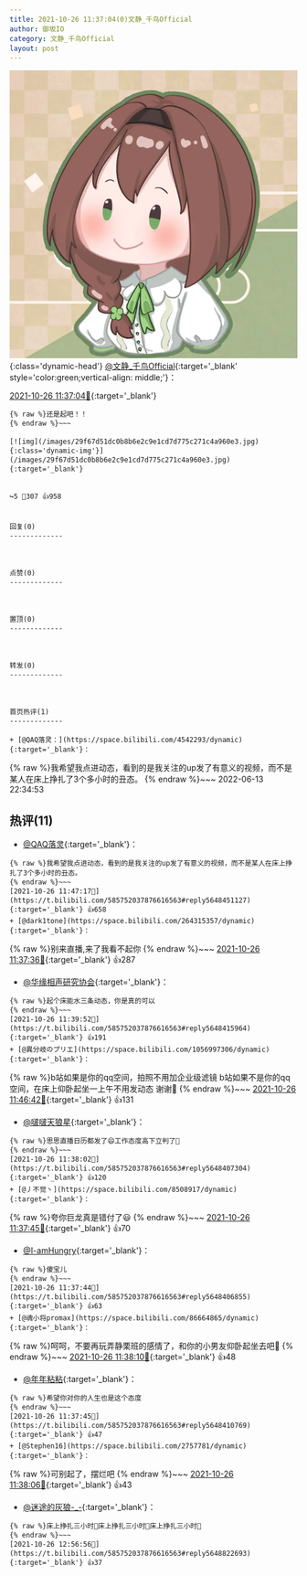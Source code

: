 ```yaml
---
title: 2021-10-26 11:37:04(0)文静_千鸟Official
author: 御坂IO
category: 文静_千鸟Official
layout: post
---
```


![img](/images/ac7482ed1b9a7f203dc68c0c4a77c488a27b108a.jpg){:class='dynamic-head'}
[@文静_千鸟Official](https://space.bilibili.com/667526012/dynamic){:target='_blank' style='color:green;vertical-align: middle;'}：

[2021-10-26 11:37:04🔗](https://t.bilibili.com/585752037876616563){:target='_blank'}

~~~
{% raw %}还是起吧！！
{% endraw %}~~~

[![img](/images/29f67d51dc0b8b6e2c9e1cd7d775c271c4a960e3.jpg){:class='dynamic-img'}](/images/29f67d51dc0b8b6e2c9e1cd7d775c271c4a960e3.jpg){:target='_blank'}


↪️5 💬307 👍958


回复(0)
-------------



点赞(0)
-------------



置顶(0)
-------------



转发(0)
-------------



首页热评(1)
-------------

+ [@QAQ落灵：](https://space.bilibili.com/4542293/dynamic){:target='_blank'}：
~~~
{% raw %}我希望我点进动态，看到的是我关注的up发了有意义的视频，而不是某人在床上挣扎了3个多小时的丑态。
{% endraw %}~~~
2022-06-13 22:34:53


热评(11)
-------------

+ [@QAQ落灵](https://space.bilibili.com/4542293/dynamic){:target='_blank'}：
~~~
{% raw %}我希望我点进动态，看到的是我关注的up发了有意义的视频，而不是某人在床上挣扎了3个多小时的丑态。
{% endraw %}~~~
[2021-10-26 11:47:17🔗](https://t.bilibili.com/585752037876616563#reply5648451127){:target='_blank'} 👍658
+ [@dark1tone](https://space.bilibili.com/264315357/dynamic){:target='_blank'}：
~~~
{% raw %}别来直播,来了我看不起你
{% endraw %}~~~
[2021-10-26 11:37:36🔗](https://t.bilibili.com/585752037876616563#reply5648410561){:target='_blank'} 👍287
+ [@华缘相声研究协会](https://space.bilibili.com/208202364/dynamic){:target='_blank'}：
~~~
{% raw %}起个床能水三条动态，你是真的可以
{% endraw %}~~~
[2021-10-26 11:39:52🔗](https://t.bilibili.com/585752037876616563#reply5648415964){:target='_blank'} 👍191
+ [@異分岐のプリエ](https://space.bilibili.com/1056997306/dynamic){:target='_blank'}：
~~~
{% raw %}b站如果是你的qq空间，拍照不用加企业级滤镜
b站如果不是你的qq空间，在床上仰卧起坐一上午不用发动态
谢谢👊
{% endraw %}~~~
[2021-10-26 11:46:42🔗](https://t.bilibili.com/585752037876616563#reply5648450249){:target='_blank'} 👍131
+ [@啵啵天狼星](https://space.bilibili.com/13435014/dynamic){:target='_blank'}：
~~~
{% raw %}思思直播日历都发了😄工作态度高下立判了🤭
{% endraw %}~~~
[2021-10-26 11:38:02🔗](https://t.bilibili.com/585752037876616563#reply5648407304){:target='_blank'} 👍120
+ [@丿不觉丶](https://space.bilibili.com/8508917/dynamic){:target='_blank'}：
~~~
{% raw %}夸你巨龙真是错付了😃
{% endraw %}~~~
[2021-10-26 11:37:45🔗](https://t.bilibili.com/585752037876616563#reply5648406893){:target='_blank'} 👍70
+ [@I-amHungry](https://space.bilibili.com/6715117/dynamic){:target='_blank'}：
~~~
{% raw %}傻宝儿
{% endraw %}~~~
[2021-10-26 11:37:44🔗](https://t.bilibili.com/585752037876616563#reply5648406855){:target='_blank'} 👍63
+ [@魂小将promax](https://space.bilibili.com/86664865/dynamic){:target='_blank'}：
~~~
{% raw %}呵呵，不要再玩弄静栗班的感情了，和你的小男友仰卧起坐去吧🤢
{% endraw %}~~~
[2021-10-26 11:38:10🔗](https://t.bilibili.com/585752037876616563#reply5648403442){:target='_blank'} 👍48
+ [@年年粘粘](https://space.bilibili.com/24718508/dynamic){:target='_blank'}：
~~~
{% raw %}希望你对你的人生也是这个态度
{% endraw %}~~~
[2021-10-26 11:37:45🔗](https://t.bilibili.com/585752037876616563#reply5648410769){:target='_blank'} 👍47
+ [@Stephen16](https://space.bilibili.com/2757781/dynamic){:target='_blank'}：
~~~
{% raw %}可别起了，摆烂吧
{% endraw %}~~~
[2021-10-26 11:38:06🔗](https://t.bilibili.com/585752037876616563#reply5648403354){:target='_blank'} 👍43
+ [@迷途的灰狼-_-](https://space.bilibili.com/345988754/dynamic){:target='_blank'}：
~~~
{% raw %}床上挣扎三小时🥵床上挣扎三小时🥵床上挣扎三小时🥵
{% endraw %}~~~
[2021-10-26 12:56:56🔗](https://t.bilibili.com/585752037876616563#reply5648822693){:target='_blank'} 👍37


